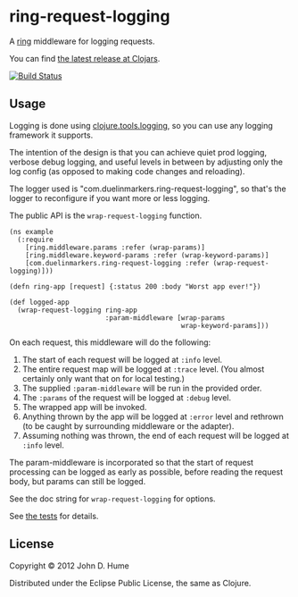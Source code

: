 # ring-request-logging

A [ring](https://github.com/mmcgrana/ring) middleware for logging requests.

You can find [the latest release at Clojars](https://clojars.org/com.duelinmarkers/ring-request-logging).

[![Build Status](https://secure.travis-ci.org/duelinmarkers/ring-request-logging.png)](http://travis-ci.org/duelinmarkers/ring-request-logging)

## Usage

Logging is done using [clojure.tools.logging](https://github.com/clojure/tools.logging),
so you can use any logging framework it supports.

The intention of the design is that you can achieve quiet prod logging,
verbose debug logging, and useful levels in between by adjusting only the log
config (as opposed to making code changes and reloading).

The logger used is "com.duelinmarkers.ring-request-logging", so that's the
logger to reconfigure if you want more or less logging.

The public API is the `wrap-request-logging` function.

    (ns example
      (:require
        [ring.middleware.params :refer (wrap-params)]
        [ring.middleware.keyword-params :refer (wrap-keyword-params)]
        [com.duelinmarkers.ring-request-logging :refer (wrap-request-logging)]))
    
    (defn ring-app [request] {:status 200 :body "Worst app ever!"})
    
    (def logged-app
      (wrap-request-logging ring-app
                            :param-middleware [wrap-params
                                               wrap-keyword-params]))

On each request, this middleware will do the following:

1.  The start of each request will be logged at `:info` level.
2.  The entire request map will be logged at `:trace` level. (You almost
    certainly only want that on for local testing.)
3.  The supplied `:param-middleware` will be run in the provided order.
4.  The `:params` of the request will be logged at `:debug` level.
5.  The wrapped app will be invoked.
6.  Anything thrown by the app will be logged at `:error` level and rethrown
    (to be caught by surrounding middleware or the adapter).
7.  Assuming nothing was thrown, the end of each request will be logged at
    `:info` level.

The param-middleware is incorporated so that the start of request processing
can be logged as early as possible, before reading the request body, but
params can still be logged.

See the doc string for `wrap-request-logging` for options.

See [the tests](https://github.com/duelinmarkers/ring-request-logging/blob/master/test/com/duelinmarkers/ring_request_logging_test.clj)
for details.

## License

Copyright © 2012 John D. Hume

Distributed under the Eclipse Public License, the same as Clojure.
